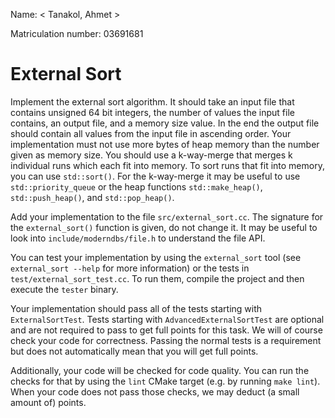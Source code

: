 Name: < Tanakol, Ahmet >

Matriculation number: 03691681

# External Sort

Implement the external sort algorithm. It should take an input file that
contains unsigned 64 bit integers, the number of values the input file
contains, an output file, and a memory size value. In the end the output file
should contain all values from the input file in ascending order. Your
implementation must not use more bytes of heap memory than the number given as
memory size. You should use a k-way-merge that merges k individual runs which
each fit into memory. To sort runs that fit into memory, you can use
`std::sort()`. For the k-way-merge it may be useful to use
`std::priority_queue` or the heap functions `std::make_heap()`,
`std::push_heap()`, and `std::pop_heap()`.

Add your implementation to the file `src/external_sort.cc`. The signature for
the `external_sort()` function is given, do not change it. It may be useful to
look into `include/moderndbs/file.h` to understand the file API.

You can test your implementation by using the `external_sort` tool (see
`external_sort --help` for more information) or the tests in
`test/external_sort_test.cc`. To run them, compile the project and then execute
the `tester` binary.

Your implementation should pass all of the tests starting with
`ExternalSortTest`. Tests starting with `AdvancedExternalSortTest` are optional
and are not required to pass to get full points for this task. We will of
course check your code for correctness. Passing the normal tests is a
requirement but does not automatically mean that you will get full points.

Additionally, your code will be checked for code quality. You can run the
checks for that by using the `lint` CMake target (e.g. by running `make lint`).
When your code does not pass those checks, we may deduct (a small amount of)
points.
